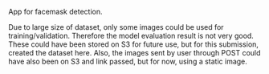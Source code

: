 App for facemask detection.

Due to large size of dataset, only some images could be used for training/validation. Therefore the model evaluation result is not very good.
These could have been stored on S3 for future use, but for this submission, created the dataset here.
Also, the images sent by user through POST could have also been on S3 and link passed, but for now, using a static image.
